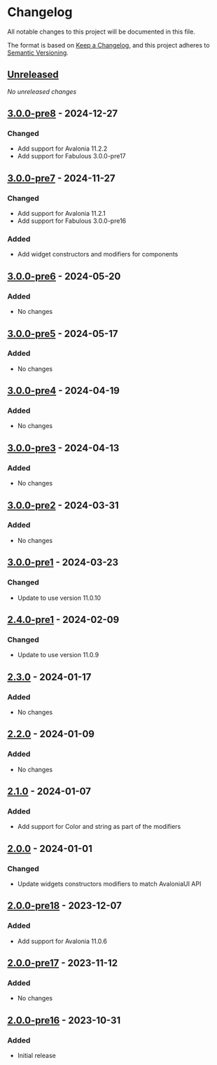 # Changelog

All notable changes to this project will be documented in this file.

The format is based on [Keep a Changelog](https://keepachangelog.com/en/1.0.0/),
and this project adheres to [Semantic Versioning](https://semver.org/spec/v2.0.0.html).

## [Unreleased]
_No unreleased changes_

## [3.0.0-pre8] - 2024-12-27
### Changed
- Add support for Avalonia 11.2.2
- Add support for Fabulous 3.0.0-pre17

## [3.0.0-pre7] - 2024-11-27
### Changed
- Add support for Avalonia 11.2.1
- Add support for Fabulous 3.0.0-pre16

### Added
- Add widget constructors and modifiers for components

## [3.0.0-pre6] - 2024-05-20
### Added
- No changes

## [3.0.0-pre5] - 2024-05-17
### Added
- No changes

## [3.0.0-pre4] - 2024-04-19
### Added
- No changes

## [3.0.0-pre3] - 2024-04-13
### Added
- No changes

## [3.0.0-pre2] - 2024-03-31
### Added
- No changes

## [3.0.0-pre1] - 2024-03-23
### Changed
- Update to use version 11.0.10

## [2.4.0-pre1] - 2024-02-09
### Changed
- Update to use version 11.0.9

## [2.3.0] - 2024-01-17
### Added
- No changes

## [2.2.0] - 2024-01-09
### Added
- No changes

## [2.1.0] - 2024-01-07
### Added
- Add support for Color and string as part of the modifiers

## [2.0.0] - 2024-01-01
### Changed
- Update widgets constructors modifiers to match AvaloniaUI  API

## [2.0.0-pre18] - 2023-12-07
### Added
- Add support for Avalonia 11.0.6

## [2.0.0-pre17] - 2023-11-12
### Added
- No changes

## [2.0.0-pre16] - 2023-10-31
### Added
- Initial release

[unreleased]: https://github.com/fabulous-dev/Fabulous.Avalonia.DataGrid/compare/3.0.0-pre8...HEAD
[3.0.0-pre8]: https://github.com/fabulous-dev/Fabulous.Avalonia.DataGrid/releases/tag/3.0.0-pre8
[3.0.0-pre7]: https://github.com/fabulous-dev/Fabulous.Avalonia.DataGrid/releases/tag/3.0.0-pre7
[3.0.0-pre6]: https://github.com/fabulous-dev/Fabulous.Avalonia.DataGrid/releases/tag/3.0.0-pre6
[3.0.0-pre5]: https://github.com/fabulous-dev/Fabulous.Avalonia.DataGrid/releases/tag/3.0.0-pre5
[3.0.0-pre4]: https://github.com/fabulous-dev/Fabulous.Avalonia.DataGrid/releases/tag/3.0.0-pre4
[3.0.0-pre3]: https://github.com/fabulous-dev/Fabulous.Avalonia.DataGrid/releases/tag/3.0.0-pre3
[3.0.0-pre2]: https://github.com/fabulous-dev/Fabulous.Avalonia.DataGrid/releases/tag/3.0.0-pre2
[3.0.0-pre1]: https://github.com/fabulous-dev/Fabulous.Avalonia.DataGrid/releases/tag/3.0.0-pre1
[2.4.0-pre1]: https://github.com/fabulous-dev/Fabulous.Avalonia.DataGrid/releases/tag/2.4.0-pre1
[2.3.0]: https://github.com/fabulous-dev/Fabulous.Avalonia.DataGrid/releases/tag/2.3.0
[2.2.0]: https://github.com/fabulous-dev/Fabulous.Avalonia.DataGrid/releases/tag/2.2.0
[2.1.0]: https://github.com/fabulous-dev/Fabulous.Avalonia.DataGrid/releases/tag/2.1.0
[2.0.0]: https://github.com/fabulous-dev/Fabulous.Avalonia.DataGrid/releases/tag/2.0.0
[2.0.0-pre18]: https://github.com/fabulous-dev/Fabulous.Avalonia.DataGrid/releases/tag/2.0.0-pre18
[2.0.0-pre17]: https://github.com/fabulous-dev/Fabulous.Avalonia.DataGrid/releases/tag/2.0.0-pre17
[2.0.0-pre16]: https://github.com/fabulous-dev/Fabulous.Avalonia.DataGrid/releases/tag/2.0.0-pre16
